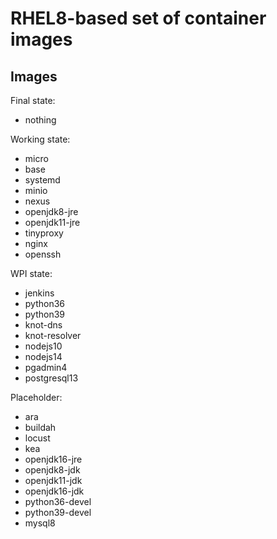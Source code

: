 # RHEL8-based set of container images

## Images

Final state:
- nothing

Working state:
- micro
- base
- systemd
- minio
- nexus
- openjdk8-jre
- openjdk11-jre
- tinyproxy
- nginx
- openssh

WPI state:
- jenkins
- python36
- python39
- knot-dns
- knot-resolver
- nodejs10
- nodejs14
- pgadmin4
- postgresql13

Placeholder:
- ara
- buildah
- locust
- kea
- openjdk16-jre
- openjdk8-jdk
- openjdk11-jdk
- openjdk16-jdk
- python36-devel
- python39-devel
- mysql8
